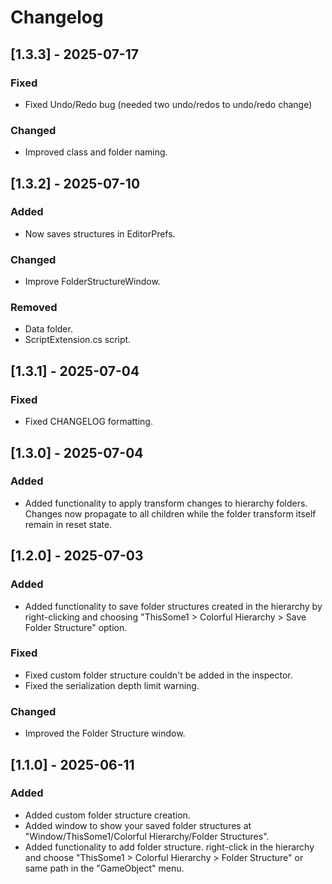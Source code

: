 # Changelog

<!-- Categories
### Fixed
### Added
### Changed
### Removed
### Deprecated
-->

## [1.3.3] - 2025-07-17
### Fixed
- Fixed Undo/Redo bug (needed two undo/redos to undo/redo change)
### Changed
- Improved class and folder naming.

## [1.3.2] - 2025-07-10
### Added
- Now saves structures in EditorPrefs.
### Changed
- Improve FolderStructureWindow.
### Removed
- Data folder.
- ScriptExtension.cs script.

## [1.3.1] - 2025-07-04
### Fixed
- Fixed CHANGELOG formatting.

## [1.3.0] - 2025-07-04
### Added
- Added functionality to apply transform changes to hierarchy folders. Changes now propagate to all children while the folder transform itself remain in reset state.

## [1.2.0] - 2025-07-03
### Added
- Added functionality to save folder structures created in the hierarchy by right-clicking and choosing "ThisSome1 > Colorful Hierarchy > Save Folder Structure" option.
### Fixed
- Fixed custom folder structure couldn't be added in the inspector.
- Fixed the serialization depth limit warning.
### Changed
- Improved the Folder Structure window.

## [1.1.0] - 2025-06-11
### Added
- Added custom folder structure creation.
- Added window to show your saved folder structures at "Window/ThisSome1/Colorful Hierarchy/Folder Structures".
- Added functionality to add folder structure. right-click in the hierarchy and choose "ThisSome1 > Colorful Hierarchy > Folder Structure" or same path in the "GameObject" menu.

